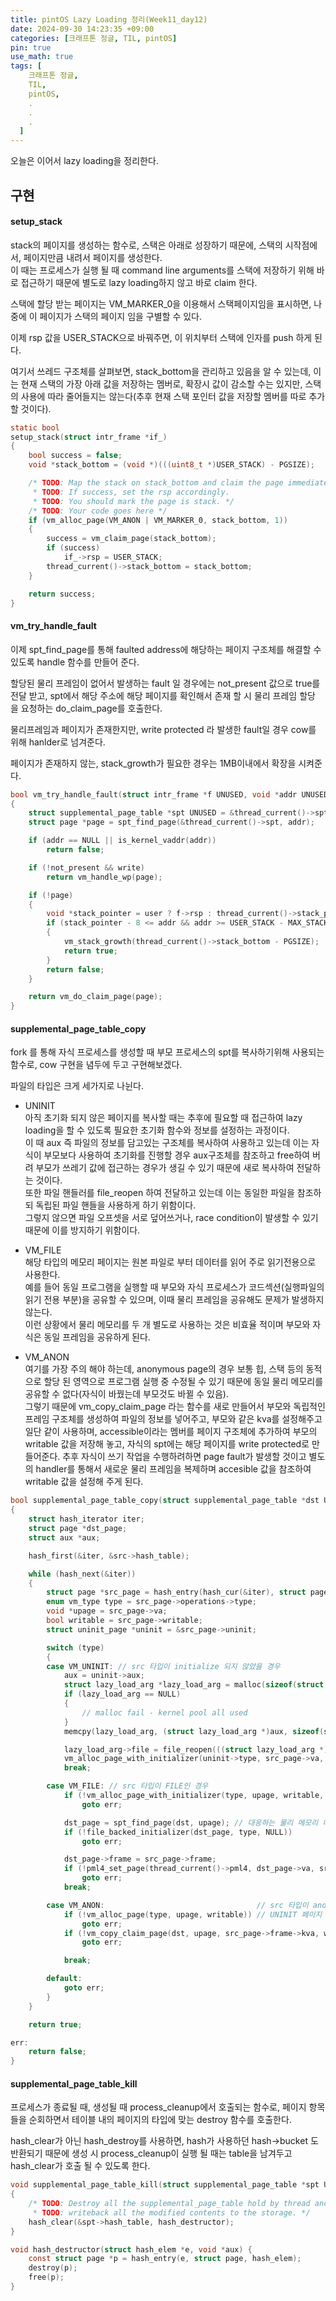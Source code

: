 ```yaml
---
title: pintOS Lazy Loading 정리(Week11_day12)
date: 2024-09-30 14:23:35 +09:00
categories: [크래프톤 정글, TIL, pintOS]
pin: true
use_math: true
tags: [
    크래프톤 정글,
    TIL,
    pintOS,
    .
    .
    .
  ]
---
```


오늘은 이어서 lazy loading을 정리한다.

## 구현

#### setup_stack

stack의 페이지를 생성하는 함수로, 스택은 아래로 성장하기 때문에, 스택의 시작점에서, 페이지만큼 내려서 페이지를 생성한다.  
이 때는 프로세스가 실행 될 때 command line arguments를 스택에 저장하기 위해 바로 접근하기 때문에 별도로 lazy loading하지 않고 바로 claim 한다.

스택에 할당 받는 페이지는 VM_MARKER_0을 이용해서 스택페이지임을 표시하면, 나중에 이 페이지가 스택의 페이지 임을 구별할 수 있다.

이제 rsp 값을 USER_STACK으로 바꿔주면, 이 위치부터 스택에 인자를 push 하게 된다.

여기서 쓰레드 구조체를 살펴보면, stack_bottom을 관리하고 있음을 알 수 있는데, 이는 현재 스택의 가장 아래 값을 저장하는 멤버로, 확장시 값이 감소할 수는 있지만, 스택의 사용에 따라 줄어들지는 않는다(추후 현재 스택 포인터 값을 저장할 멤버를 따로 추가 할 것이다).

```c
static bool
setup_stack(struct intr_frame *if_)
{
	bool success = false;
	void *stack_bottom = (void *)(((uint8_t *)USER_STACK) - PGSIZE);

	/* TODO: Map the stack on stack_bottom and claim the page immediately.
	 * TODO: If success, set the rsp accordingly.
	 * TODO: You should mark the page is stack. */
	/* TODO: Your code goes here */
	if (vm_alloc_page(VM_ANON | VM_MARKER_0, stack_bottom, 1))
	{
		success = vm_claim_page(stack_bottom);
		if (success)
			if_->rsp = USER_STACK;
		thread_current()->stack_bottom = stack_bottom;
	}

	return success;
}
```

#### vm_try_handle_fault

이제 spt_find_page를 통해 faulted address에 해당하는 페이지 구조체를 해결할 수 있도록 handle 함수를 만들어 준다.

할당된 물리 프레임이 없어서 발생하는 fault 일 경우에는 not_present 값으로 true를 전달 받고, spt에서 해당 주소에 해당 페이지를 확인해서 존재 할 시 물리 프레임 할당 을 요청하는 do_claim_page를 호출한다.

물리프레임과 페이지가 존재한지만, write protected 라 발생한 fault일 경우 cow를 위해 hanlder로 넘겨준다.

페이지가 존재하지 않는, stack_growth가 필요한 경우는 1MB이내에서 확장을 시켜준다.

```c
bool vm_try_handle_fault(struct intr_frame *f UNUSED, void *addr UNUSED, bool user UNUSED, bool write UNUSED, bool not_present UNUSED)
{
    struct supplemental_page_table *spt UNUSED = &thread_current()->spt;
    struct page *page = spt_find_page(&thread_current()->spt, addr);

    if (addr == NULL || is_kernel_vaddr(addr))
        return false;

    if (!not_present && write)
        return vm_handle_wp(page);

    if (!page)
    {
        void *stack_pointer = user ? f->rsp : thread_current()->stack_pointer;
        if (stack_pointer - 8 <= addr && addr >= USER_STACK - MAX_STACK_POINT && addr <= USER_STACK)
        {
            vm_stack_growth(thread_current()->stack_bottom - PGSIZE);
            return true;
        }
        return false;
    }

    return vm_do_claim_page(page);
}
```

#### supplemental_page_table_copy

fork 를 통해 자식 프로세스를 생성할 때 부모 프로세스의 spt를 복사하기위해 사용되는 함수로, cow 구현을 념두에 두고 구현해보겠다.

파일의 타입은 크게 세가지로 나뉜다.

- UNINIT  
  아직 초기화 되지 않은 페이지를 복사할 때는 추후에 필요할 때 접근하여 lazy loading을 할 수 있도록 필요한 초기화 함수와 정보를 설정하는 과정이다.  
  이 때 aux 즉 파일의 정보를 담고있는 구조체를 복사하여 사용하고 있는데 이는 자식이 부모보다 사용하여 초기화를 진행할 경우 aux구조체를 참조하고 free하여 버려 부모가 쓰레기 값에 접근하는 경우가 생길 수 있기 때문에 새로 복사하여 전달하는 것이다.  
  또한 파일 핸들러를 file_reopen 하여 전달하고 있는데 이는 동일한 파일을 참조하되 독립된 파일 핸들을 사용하게 하기 위함이다.  
  그렇지 않으면 파일 오프셋을 서로 덮어쓰거나, race condition이 발생할 수 있기 때문에 이를 방지하기 위함이다.

- VM_FILE  
  해당 타입의 메모리 페이지는 원본 파일로 부터 데이터를 읽어 주로 읽기전용으로 사용한다.  
  예를 들어 동일 프로그램을 실행할 때 부모와 자식 프로세스가 코드섹션(실행파일의 읽기 전용 부분)을 공유할 수 있으며, 이때 물리 프레임을 공유해도 문제가 발생하지 않는다.  
  이런 상황에서 물리 메모리를 두 개 별도로 사용하는 것은 비효율 적이며 부모와 자식은 동일 프레임을 공유하게 된다.

- VM_ANON  
  여기를 가장 주의 해야 하는데, anonymous page의 경우 보통 힙, 스택 등의 동적으로 할당 된 영역으로 프로그램 실행 중 수정될 수 있기 때문에 동일 물리 메모리를 공유할 수 없다(자식이 바꿨는데 부모것도 바뀔 수 있음).  
  그렇기 때문에 vm_copy_claim_page 라는 함수를 새로 만들어서 부모와 독립적인 프레임 구조체를 생성하여 파일의 정보를 넣어주고, 부모와 같은 kva를 설정해주고 일단 같이 사용하며, accessible이라는 멤버를 페이지 구조체에 추가하여 부모의 writable 값을 저장해 놓고, 자식의 spt에는 해당 페이지를 write protected로 만들어준다. 추후 자식이 쓰기 작업을 수행하려하면 page fault가 발생할 것이고 별도의 handler를 통해서 새로운 물리 프레임을 복제하며 accesible 값을 참조하여 writable 값을 설정해 주게 된다.

```c
bool supplemental_page_table_copy(struct supplemental_page_table *dst UNUSED, struct supplemental_page_table *src UNUSED)
{
    struct hash_iterator iter;
    struct page *dst_page;
    struct aux *aux;

    hash_first(&iter, &src->hash_table);

    while (hash_next(&iter))
    {
        struct page *src_page = hash_entry(hash_cur(&iter), struct page, hash_elem);
        enum vm_type type = src_page->operations->type;
        void *upage = src_page->va;
        bool writable = src_page->writable;
        struct uninit_page *uninit = &src_page->uninit;

        switch (type)
        {
        case VM_UNINIT: // src 타입이 initialize 되지 않았을 경우
            aux = uninit->aux;
            struct lazy_load_arg *lazy_load_arg = malloc(sizeof(struct lazy_load_arg));
            if (lazy_load_arg == NULL)
            {
                // malloc fail - kernel pool all used
            }
            memcpy(lazy_load_arg, (struct lazy_load_arg *)aux, sizeof(struct lazy_load_arg));

            lazy_load_arg->file = file_reopen(((struct lazy_load_arg *)aux)->file); // get new struct file (calloc)
            vm_alloc_page_with_initializer(uninit->type, src_page->va, src_page->writable, uninit->init, lazy_load_arg);
            break;

        case VM_FILE: // src 타입이 FILE인 경우
            if (!vm_alloc_page_with_initializer(type, upage, writable, NULL, &src_page->file))
                goto err;

            dst_page = spt_find_page(dst, upage); // 대응하는 물리 메모리 데이터 복제
            if (!file_backed_initializer(dst_page, type, NULL))
                goto err;

            dst_page->frame = src_page->frame;
            if (!pml4_set_page(thread_current()->pml4, dst_page->va, src_page->frame->kva, src_page->writable))
                goto err;
            break;

        case VM_ANON:                                  // src 타입이 anon인 경우
            if (!vm_alloc_page(type, upage, writable)) // UNINIT 페이지 생성 및 초기화
                goto err;
            if (!vm_copy_claim_page(dst, upage, src_page->frame->kva, writable)) // 물리 메모리와 매핑하고 initialize
                goto err;

            break;

        default:
            goto err;
        }
    }

    return true;

err:
    return false;
}
```

#### supplemental_page_table_kill

프로세스가 종료될 때, 생성될 때 process_cleanup에서 호출되는 함수로, 페이지 항목들을 순회하면서 테이블 내의 페이지의 타입에 맞는 destroy 함수를 호출한다.

hash_clear가 아닌 hash_destroy를 사용하면, hash가 사용하던 hash->bucket 도 반환되기 때문에 생성 시 process_cleanup이 실행 될 때는 table을 남겨두고 hash_clear가 호출 될 수 있도록 한다.

```c
void supplemental_page_table_kill(struct supplemental_page_table *spt UNUSED)
{
    /* TODO: Destroy all the supplemental_page_table hold by thread and
     * TODO: writeback all the modified contents to the storage. */
    hash_clear(&spt->hash_table, hash_destructor);
}
```

```c
void hash_destructor(struct hash_elem *e, void *aux) {
    const struct page *p = hash_entry(e, struct page, hash_elem);
    destroy(p);
    free(p);
}
```
